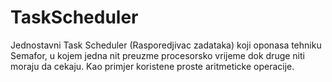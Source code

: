 # TaskScheduler
Jednostavni Task Scheduler (Rasporedjivac zadataka) koji oponasa tehniku Semafor, u kojem jedna nit preuzme procesorsko vrijeme dok druge niti moraju da cekaju. Kao primjer koristene proste aritmeticke operacije.
